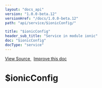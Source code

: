```yaml
---
layout: "docs_api"
version: "1.0.0-beta.12"
versionHref: "/docs/1.0.0-beta.12"
path: "api/service/$ionicConfig/"

title: "$ionicConfig"
header_sub_title: "Service in module ionic"
doc: "$ionicConfig"
docType: "service"
---
```


<div class="improve-docs">
  <a href='https://github.com/driftyco/ionic-v1/blob/master/js/angular/service/ionicConfig.js#L43'>
    View Source
  </a>
  &nbsp;
  <a href='http://github.com/driftyco/ionic/edit/master/js/angular/service/ionicConfig.js#L43'>
    Improve this doc
  </a>
</div>




<h1 class="api-title">

  $ionicConfig



</h1>
















  

  
  
  






